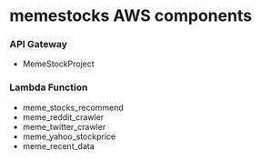 # memestocks AWS components

### API Gateway
- MemeStockProject

### Lambda Function
- meme_stocks_recommend
- meme_reddit_crawler
- meme_twitter_crawler
- meme_yahoo_stockprice
- meme_recent_data